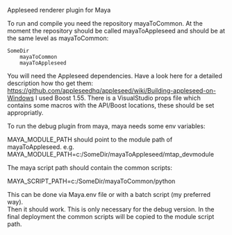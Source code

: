 Appleseed renderer plugin for Maya

To run and compile you need the repository mayaToCommon. At the moment the repository should be called mayaToAppleseed and should be at the same level as mayaToCommon:

    SomeDir
        mayaToCommon
        mayaToAppleseed

You will need the Appleseed dependencies. Have a look here for a detailed description how tho get them: https://github.com/appleseedhq/appleseed/wiki/Building-appleseed-on-Windows
I used Boost 1.55. There is a VisualStudio props file which contains some macros with the API/Boost locations, these should be set appropriatly.

To run the debug plugin from maya, maya needs some env variables:<br>

MAYA_MODULE_PATH should point to the module path of mayaToAppleseed. e.g.<br>
MAYA_MODULE_PATH=c:/SomeDir/mayaToAppleseed/mtap_devmodule<br>

The maya script path should contain the common scripts:

MAYA_SCRIPT_PATH=c:/SomeDir/mayaToCommon/python<br>

This can be done via Maya.env file or with a batch script (my preferred way).<br>
Then it should work. This is only necessary for the debug version. In the final deployment the common scripts will be copied to the module script path.
